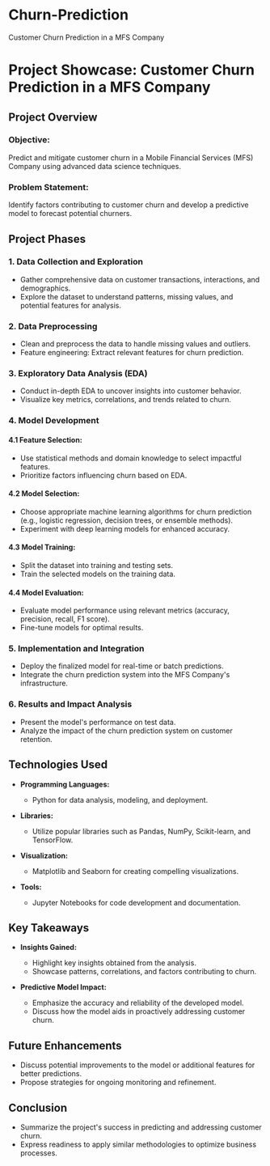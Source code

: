 # Churn-Prediction
Customer Churn Prediction in a MFS Company

# Project Showcase: Customer Churn Prediction in a MFS Company

## Project Overview

### Objective:
Predict and mitigate customer churn in a Mobile Financial Services (MFS) Company using advanced data science techniques.

### Problem Statement:
Identify factors contributing to customer churn and develop a predictive model to forecast potential churners.

## Project Phases

### 1. **Data Collection and Exploration**

- Gather comprehensive data on customer transactions, interactions, and demographics.
- Explore the dataset to understand patterns, missing values, and potential features for analysis.

### 2. **Data Preprocessing**

- Clean and preprocess the data to handle missing values and outliers.
- Feature engineering: Extract relevant features for churn prediction.

### 3. **Exploratory Data Analysis (EDA)**

- Conduct in-depth EDA to uncover insights into customer behavior.
- Visualize key metrics, correlations, and trends related to churn.

### 4. **Model Development**

#### 4.1 **Feature Selection:**

- Use statistical methods and domain knowledge to select impactful features.
- Prioritize factors influencing churn based on EDA.

#### 4.2 **Model Selection:**

- Choose appropriate machine learning algorithms for churn prediction (e.g., logistic regression, decision trees, or ensemble methods).
- Experiment with deep learning models for enhanced accuracy.

#### 4.3 **Model Training:**

- Split the dataset into training and testing sets.
- Train the selected models on the training data.

#### 4.4 **Model Evaluation:**

- Evaluate model performance using relevant metrics (accuracy, precision, recall, F1 score).
- Fine-tune models for optimal results.

### 5. **Implementation and Integration**

- Deploy the finalized model for real-time or batch predictions.
- Integrate the churn prediction system into the MFS Company's infrastructure.

### 6. **Results and Impact Analysis**

- Present the model's performance on test data.
- Analyze the impact of the churn prediction system on customer retention.

## Technologies Used

- **Programming Languages:**
  - Python for data analysis, modeling, and deployment.

- **Libraries:**
  - Utilize popular libraries such as Pandas, NumPy, Scikit-learn, and TensorFlow.

- **Visualization:**
  - Matplotlib and Seaborn for creating compelling visualizations.

- **Tools:**
  - Jupyter Notebooks for code development and documentation.

## Key Takeaways

- **Insights Gained:**
  - Highlight key insights obtained from the analysis.
  - Showcase patterns, correlations, and factors contributing to churn.

- **Predictive Model Impact:**
  - Emphasize the accuracy and reliability of the developed model.
  - Discuss how the model aids in proactively addressing customer churn.

## Future Enhancements

- Discuss potential improvements to the model or additional features for better predictions.
- Propose strategies for ongoing monitoring and refinement.

## Conclusion

- Summarize the project's success in predicting and addressing customer churn.
- Express readiness to apply similar methodologies to optimize business processes.


